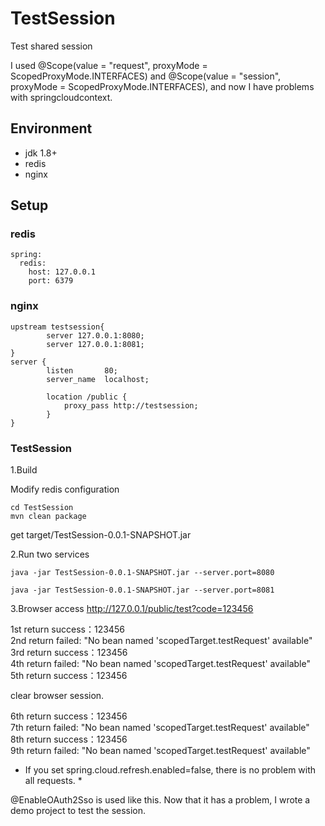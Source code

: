 # TestSession
Test shared session

I used @Scope(value = "request", proxyMode = ScopedProxyMode.INTERFACES) and @Scope(value = "session", proxyMode = ScopedProxyMode.INTERFACES), 
and now I have problems with springcloudcontext.


## Environment


- jdk 1.8+
- redis
- nginx


## Setup

### redis

```
spring:
  redis:
    host: 127.0.0.1
    port: 6379
```

### nginx

```
upstream testsession{
        server 127.0.0.1:8080;
        server 127.0.0.1:8081;
}
server {
        listen       80;
        server_name  localhost;

        location /public {
            proxy_pass http://testsession;
        }
}
```

### TestSession

1.Build

Modify redis configuration

```
cd TestSession
mvn clean package
```
get target/TestSession-0.0.1-SNAPSHOT.jar

2.Run two services

```
java -jar TestSession-0.0.1-SNAPSHOT.jar --server.port=8080
```
```
java -jar TestSession-0.0.1-SNAPSHOT.jar --server.port=8081
```

3.Browser access http://127.0.0.1/public/test?code=123456

1st return success：123456  
2nd return failed: "No bean named 'scopedTarget.testRequest' available"  
3rd return success：123456  
4th return failed: "No bean named 'scopedTarget.testRequest' available"  
5th return success：123456  

clear browser session.  

6th return success：123456  
7th return failed: "No bean named 'scopedTarget.testRequest' available"  
8th return success：123456  
9th return failed: "No bean named 'scopedTarget.testRequest' available"  

* If you set spring.cloud.refresh.enabled=false, there is no problem with all requests. *  


@EnableOAuth2Sso is used like this. Now that it has a problem, I wrote a demo project to test the session.  
